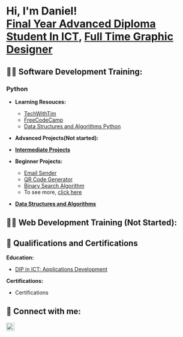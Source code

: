 <h1>Hi, I'm Daniel! <br/><a href="https://www.linkedin.com/in/daniel-marais-565494208">Final Year Advanced Diploma Student In ICT</a>, <a href="https://www.linkedin.com/in/daniel-marais-565494208">Full Time Graphic Designer</a></h1>

<h2>👨‍💻 Software Development Training:</h2>

<h3>Python</h3>

- <b>Learning Resouces:</b>
  - [TechWithTim](https://www.youtube.com/watch?v=NpmFbWO6HPU&list=WL&index=7&t=8058s&ab_channel=TechWithTim)
  - [FreeCodeCamp](https://www.youtube.com/watch?v=pdy3nh1tn6I&ab_channel=freeCodeCamp.org)
  - [Data Structures and Algorithms Python](https://www.udemy.com/course/data-structures-and-algorithms-in-python-gb/learn/lecture/39778100#overview)

- <b>Advanced Projects(Not started):</b>

- <b>[Intermediate Projects](https://github.com/ItchiSushi/IntermediateProjects)</b>

- <b>Beginner Projects:</b>
  - [Email Sender](https://github.com/ItchiSushi/BeginnerProjects/tree/main/Email%20Sender)
  - [QR Code Generator](https://github.com/ItchiSushi/BeginnerProjects/tree/main/QR%20Code%20Generator)
  - [Binary Search Algorithm](https://github.com/ItchiSushi/BeginnerProjects/tree/main/Binary%20Search%20Algorithm)
  - To see more, [click here](https://github.com/ItchiSushi/BeginnerProjects)

- <b>[Data Structures and Algorithms](https://github.com/ItchiSushi/Data-Structures-and-Algorithms-Python)</b>


<h2>👨‍💻 Web Development Training (Not Started):</h2> 

<h2>📜 Qualifications and Certifications</h2>
  
  <b>Education:</b>
  - [DIP in ICT: Applications Development](https://github.com/ItchiSushi/Education-and-Certifications/tree/main/Education)
  
  <b>Certifications:</b>
  - Certifications
    
<h2> 🤳 Connect with me:</h2>

[<img align="left" alt="JoshMadakor | LinkedIn" width="22px" src="https://cdn.jsdelivr.net/npm/simple-icons@v3/icons/linkedin.svg" />][linkedin]


[linkedin]: https://www.linkedin.com/in/daniel-marais-oct/
